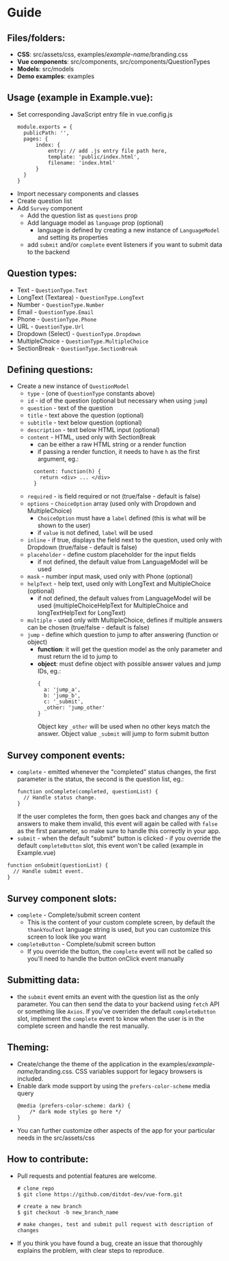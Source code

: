# Guide

## Files/folders:

* **CSS**: src/assets/css, examples/*example-name*/branding.css
* **Vue components**: src/components, src/components/QuestionTypes
* **Models**: src/models
* **Demo examples**: examples

## Usage (example in Example.vue):

* Set corresponding JavaScript entry file in vue.config.js 
  ```
  module.exports = {
  	publicPath: '',
  	pages: {
  		index: {
  			entry: // add .js entry file path here,
  			template: 'public/index.html',
  			filename: 'index.html'
  		}
  	}
  }
  ```
* Import necessary components and classes
* Create question list
* Add `Survey` component
  * Add the question list as `questions` prop
  * Add language model as `language` prop (optional)
    * language is defined by creating a new instance of `LanguageModel` and setting its properties
  * add `submit` and/or `complete` event listeners if you want to submit data to the backend

## Question types:

* Text - `QuestionType.Text`
* LongText (Textarea) - `QuestionType.LongText`
* Number - `QuestionType.Number`
* Email - `QuestionType.Email`
* Phone - `QuestionType.Phone`
* URL - `QuestionType.Url`
* Dropdown (Select) - `QuestionType.Dropdown`
* MultipleChoice - `QuestionType.MultipleChoice`
* SectionBreak - `QuestionType.SectionBreak`

## Defining questions:

* Create a new instance of `QuestionModel`
  * `type` - (one of `QuestionType` constants above)
  * `id` - id of the question (optional but necessary when using `jump`)
  * `question` - text of the question
  * `title` - text above the question (optional)
  * `subtitle` - text below question (optional)
  * `description` - text below HTML input (optional)
  * `content` - HTML, used only with SectionBreak
    * can be either a raw HTML string or a render function
    * if passing a render function, it needs to have `h` as the first argument, eg.:
    ```
      content: function(h) {
        return <div> ... </div>
      }
    ```
  * `required` - is field required or not (true/false - default is false)
  * `options` - `ChoiceOption` array (used only with Dropdown and MultipleChoice)
    * `ChoiceOption` must have a `label` defined (this is what will be shown to the user)
    * if `value` is not defined, `label` will be used
  * `inline` - if true, displays the field next to the question, used only with Dropdown (true/false - default is false)
  * `placeholder` - define custom placeholder for the input fields
    * if not defined, the default value from LanguageModel will be used 
  * `mask` - number input mask, used only with Phone (optional)
  * `helpText` - help text, used only with LongText and MultipleChoice (optional)
    * if not defined, the default values from LanguageModel will be used (multipleChoiceHelpText for MultipleChoice and longTextHelpText for LongText)
  * `multiple` - used only with MultipleChoice, defines if multiple answers can be chosen (true/false - default is false)
  * `jump` - define which question to jump to after answering (function or object)
    * **function**: it will get the question model as the only parameter and must return the id to jump to
    * **object**: must define object with possible answer values and jump IDs, eg.:  
      ```
      {
        a: 'jump_a',
        b: 'jump_b',
        c: '_submit',
        _other: 'jump_other'
      }
      ```
      Object key `_other` will be used when no other keys match the answer. Object value `_submit` will jump to form submit button

## Survey component events:

* `complete` - emitted whenever the "completed" status changes, the first parameter is the status, the second is the question list, eg.:
  ```
  function onComplete(completed, questionList) {
    // Handle status change.
  }
  ```
  If the user completes the form, then goes back and changes any of the answers to make them invalid, this event will again be called
  with `false` as the first parameter, so make sure to handle this correctly in your app.
* `submit` - when the default "submit" button is clicked - if you override the default `completeButton` slot, this event won't be called
(example in Example.vue)
```
function onSubmit(questionList) {
  // Handle submit event. 
}
```

## Survey component slots:

* `complete` - Complete/submit screen content 
  * This is the content of your custom complete screen, by default the `thankYouText` language string is used,
  but you can customize this screen to look like you want
* `completeButton` - Complete/submit screen button
  * If you override the button, the `complete` event will not be called
  so you'll need to handle the button onClick event manually

## Submitting data:

* the `submit` event emits an event with the question list as the only parameter.
You can then send the data to your backend using `fetch` API or something like `Axios`.
If you've overriden the default `completeButton` slot, implement the `complete`
event to know when the user is in the complete screen and handle the rest manually.

##  Theming: 

* Create/change the theme of the application in the examples/*example-name*/branding.css. CSS variables support for legacy browsers is included.
* Enable dark mode support by using the `prefers-color-scheme` media query
  ```
  @media (prefers-color-scheme: dark) {
      /* dark mode styles go here */
  }
  ```
* You can further customize other aspects of the app for your particular needs in the src/assets/css

## How to contribute:

* Pull requests and potential features are welcome.
  ```
  # clone repo
  $ git clone https://github.com/ditdot-dev/vue-form.git 
  
  # create a new branch
  $ git checkout -b new_branch_name
  
  # make changes, test and submit pull request with description of changes
  ```
* If you think you have found a bug, create an issue that thoroughly explains the problem, with clear steps to reproduce.